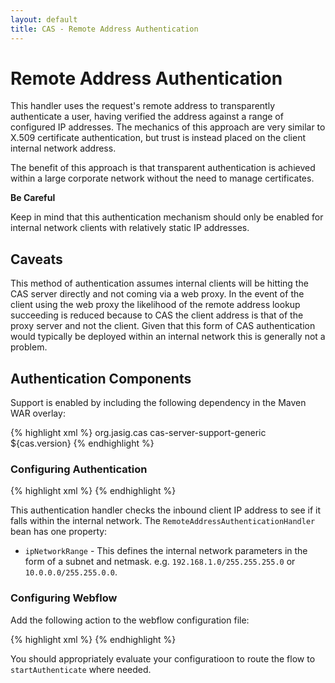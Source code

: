 ```yaml
---
layout: default
title: CAS - Remote Address Authentication
---
```


# Remote Address Authentication
This handler uses the request's remote address to transparently authenticate a user, having verified 
the address against a range of configured IP addresses. The mechanics of this approach are very similar 
to X.509 certificate authentication, but trust is instead placed on the client internal network address.

The benefit of this approach is that transparent authentication is achieved within a large corporate 
network without the need to manage certificates. 

<div class="alert alert-danger"><strong>Be Careful</strong><p>Keep in mind that this authentication 
mechanism should only be enabled for internal network clients with relatively static IP addresses.</p></div>


## Caveats

This method of authentication assumes internal clients will be hitting the CAS server directly 
and not coming via a web proxy. In the event of the client using the web proxy the likelihood 
of the remote address lookup succeeding is reduced because to CAS the client address is that 
of the proxy server and not the client. Given that this form of CAS authentication would typically 
be deployed within an internal network this is generally not a problem.


## Authentication Components
Support is enabled by including the following dependency in the Maven WAR overlay:

{% highlight xml %}
<dependency>
  <groupId>org.jasig.cas</groupId>
  <artifactId>cas-server-support-generic</artifactId>
  <version>${cas.version}</version>
</dependency>
{% endhighlight %}

### Configuring Authentication
{% highlight xml %}
<bean class="org.jasig.cas.adaptors.generic.remote.RemoteAddressAuthenticationHandler">
    <property name="ipNetworkRange" value="{network_range_goes_here}"/>
</bean>
{% endhighlight %}

This authentication handler checks the inbound client IP address to see if it falls within the 
internal network. The `RemoteAddressAuthenticationHandler` bean has one property:

- `ipNetworkRange` - This defines the internal network parameters in the form of a subnet and 
netmask. e.g. `192.168.1.0/255.255.255.0` or `10.0.0.0/255.255.0.0`.


### Configuring Webflow

Add the following action to the webflow configuration file:

{% highlight xml %}
<action-state id="startAuthenticate">
   <action bean="remoteAddressCheck" />
   <transition on="success" to="sendTicketGrantingTicket" />
   <transition on="error" to="viewLoginForm" />
</action-state>
{% endhighlight %}

You should appropriately evaluate your configuratioon to route the flow to `startAuthenticate` where needed.
